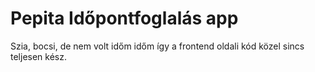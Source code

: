 # Pepita Időpontfoglalás app

Szia, bocsi, de nem volt időm időm így a frontend oldali kód közel sincs teljesen kész.
